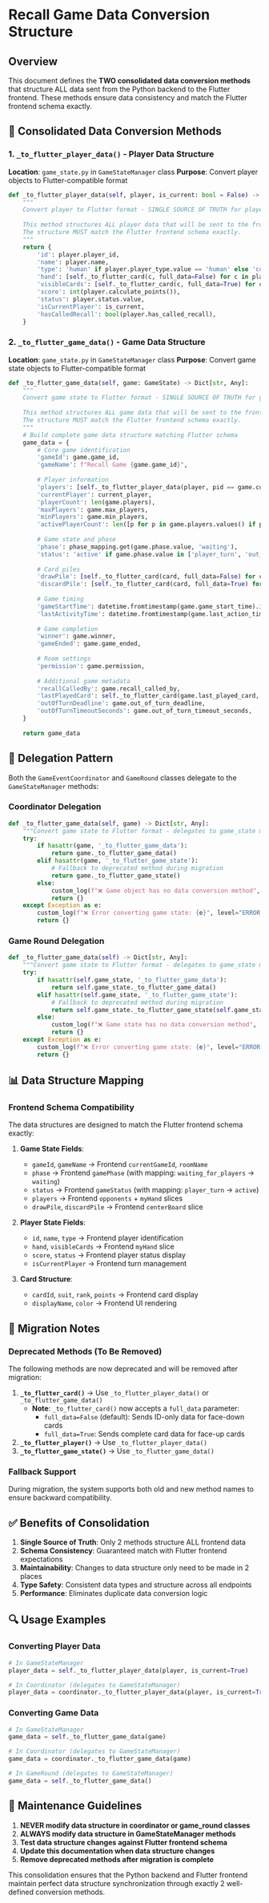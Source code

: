 # Recall Game Data Conversion Structure

## Overview

This document defines the **TWO consolidated data conversion methods** that structure ALL data sent from the Python backend to the Flutter frontend. These methods ensure data consistency and match the Flutter frontend schema exactly.

## 🎯 **Consolidated Data Conversion Methods**

### 1. **`_to_flutter_player_data()`** - Player Data Structure
**Location**: `game_state.py` in `GameStateManager` class
**Purpose**: Convert player objects to Flutter-compatible format

```python
def _to_flutter_player_data(self, player, is_current: bool = False) -> Dict[str, Any]:
    """
    Convert player to Flutter format - SINGLE SOURCE OF TRUTH for player data structure
    
    This method structures ALL player data that will be sent to the frontend.
    The structure MUST match the Flutter frontend schema exactly.
    """
    return {
        'id': player.player_id,
        'name': player.name,
        'type': 'human' if player.player_type.value == 'human' else 'computer',
        'hand': [self._to_flutter_card(c, full_data=False) for c in player.hand if c is not None],  # Face-down cards
        'visibleCards': [self._to_flutter_card(c, full_data=True) for c in player.visible_cards if c is not None],  # Face-up cards
        'score': int(player.calculate_points()),
        'status': player.status.value,
        'isCurrentPlayer': is_current,
        'hasCalledRecall': bool(player.has_called_recall),
    }
```

### 2. **`_to_flutter_game_data()`** - Game Data Structure
**Location**: `game_state.py` in `GameStateManager` class
**Purpose**: Convert game state objects to Flutter-compatible format

```python
def _to_flutter_game_data(self, game: GameState) -> Dict[str, Any]:
    """
    Convert game state to Flutter format - SINGLE SOURCE OF TRUTH for game data structure
    
    This method structures ALL game data that will be sent to the frontend.
    The structure MUST match the Flutter frontend schema exactly.
    """
    # Build complete game data structure matching Flutter schema
    game_data = {
        # Core game identification
        'gameId': game.game_id,
        'gameName': f"Recall Game {game.game_id}",
        
        # Player information
        'players': [self._to_flutter_player_data(player, pid == game.current_player_id) for pid, player in game.players.items()],
        'currentPlayer': current_player,
        'playerCount': len(game.players),
        'maxPlayers': game.max_players,
        'minPlayers': game.min_players,
        'activePlayerCount': len([p for p in game.players.values() if p.is_active]),
        
        # Game state and phase
        'phase': phase_mapping.get(game.phase.value, 'waiting'),
        'status': 'active' if game.phase.value in ['player_turn', 'out_of_turn_play', 'recall_called'] else 'inactive',
        
        # Card piles
        'drawPile': [self._to_flutter_card(card, full_data=False) for card in game.draw_pile],  # Face-down cards
        'discardPile': [self._to_flutter_card(card, full_data=True) for card in game.discard_pile],  # Face-up cards
        
        # Game timing
        'gameStartTime': datetime.fromtimestamp(game.game_start_time).isoformat() if game.game_start_time else None,
        'lastActivityTime': datetime.fromtimestamp(game.last_action_time).isoformat() if game.last_action_time else None,
        
        # Game completion
        'winner': game.winner,
        'gameEnded': game.game_ended,
        
        # Room settings
        'permission': game.permission,
        
        # Additional game metadata
        'recallCalledBy': game.recall_called_by,
        'lastPlayedCard': self._to_flutter_card(game.last_played_card, full_data=True) if game.last_played_card else None,  # Face-up card
        'outOfTurnDeadline': game.out_of_turn_deadline,
        'outOfTurnTimeoutSeconds': game.out_of_turn_timeout_seconds,
    }
    
    return game_data
```

## 🔄 **Delegation Pattern**

Both the `GameEventCoordinator` and `GameRound` classes delegate to the `GameStateManager` methods:

### Coordinator Delegation
```python
def _to_flutter_game_data(self, game) -> Dict[str, Any]:
    """Convert game state to Flutter format - delegates to game_state manager"""
    try:
        if hasattr(game, '_to_flutter_game_data'):
            return game._to_flutter_game_data()
        elif hasattr(game, '_to_flutter_game_state'):
            # Fallback to deprecated method during migration
            return game._to_flutter_game_state()
        else:
            custom_log(f"❌ Game object has no data conversion method", level="ERROR")
            return {}
    except Exception as e:
        custom_log(f"❌ Error converting game state: {e}", level="ERROR")
        return {}
```

### Game Round Delegation
```python
def _to_flutter_game_data(self) -> Dict[str, Any]:
    """Convert game state to Flutter format - delegates to game_state manager"""
    try:
        if hasattr(self.game_state, '_to_flutter_game_data'):
            return self.game_state._to_flutter_game_data()
        elif hasattr(self.game_state, '_to_flutter_game_state'):
            # Fallback to deprecated method during migration
            return self.game_state._to_flutter_game_state(self.game_state)
        else:
            custom_log(f"❌ Game state has no data conversion method", level="ERROR")
            return {}
    except Exception as e:
        custom_log(f"❌ Error converting game state: {e}", level="ERROR")
        return {}
```

## 📊 **Data Structure Mapping**

### Frontend Schema Compatibility
The data structures are designed to match the Flutter frontend schema exactly:

1. **Game State Fields**:
   - `gameId`, `gameName` → Frontend `currentGameId`, `roomName`
   - `phase` → Frontend `gamePhase` (with mapping: `waiting_for_players` → `waiting`)
   - `status` → Frontend `gameStatus` (with mapping: `player_turn` → `active`)
   - `players` → Frontend `opponents` + `myHand` slices
   - `drawPile`, `discardPile` → Frontend `centerBoard` slice

2. **Player State Fields**:
   - `id`, `name`, `type` → Frontend player identification
   - `hand`, `visibleCards` → Frontend `myHand` slice
   - `score`, `status` → Frontend player status display
   - `isCurrentPlayer` → Frontend turn management

3. **Card Structure**:
   - `cardId`, `suit`, `rank`, `points` → Frontend card display
   - `displayName`, `color` → Frontend UI rendering

## 🚨 **Migration Notes**

### Deprecated Methods (To Be Removed)
The following methods are now deprecated and will be removed after migration:

1. **`_to_flutter_card()`** → Use `_to_flutter_player_data()` or `_to_flutter_game_data()`
   - **Note**: `_to_flutter_card()` now accepts a `full_data` parameter:
     - `full_data=False` (default): Sends ID-only data for face-down cards
     - `full_data=True`: Sends complete card data for face-up cards
2. **`_to_flutter_player()`** → Use `_to_flutter_player_data()`
3. **`_to_flutter_game_state()`** → Use `_to_flutter_game_data()`

### Fallback Support
During migration, the system supports both old and new method names to ensure backward compatibility.

## ✅ **Benefits of Consolidation**

1. **Single Source of Truth**: Only 2 methods structure ALL frontend data
2. **Schema Consistency**: Guaranteed match with Flutter frontend expectations
3. **Maintainability**: Changes to data structure only need to be made in 2 places
4. **Type Safety**: Consistent data types and structure across all endpoints
5. **Performance**: Eliminates duplicate data conversion logic

## 🔍 **Usage Examples**

### Converting Player Data
```python
# In GameStateManager
player_data = self._to_flutter_player_data(player, is_current=True)

# In Coordinator (delegates to GameStateManager)
player_data = coordinator._to_flutter_player_data(player, is_current=True)
```

### Converting Game Data
```python
# In GameStateManager
game_data = self._to_flutter_game_data(game)

# In Coordinator (delegates to GameStateManager)
game_data = coordinator._to_flutter_game_data(game)

# In GameRound (delegates to GameStateManager)
game_data = self._to_flutter_game_data()
```

## 📝 **Maintenance Guidelines**

1. **NEVER modify data structure in coordinator or game_round classes**
2. **ALWAYS modify data structure in GameStateManager methods**
3. **Test data structure changes against Flutter frontend schema**
4. **Update this documentation when data structure changes**
5. **Remove deprecated methods after migration is complete**

This consolidation ensures that the Python backend and Flutter frontend maintain perfect data structure synchronization through exactly 2 well-defined conversion methods.

